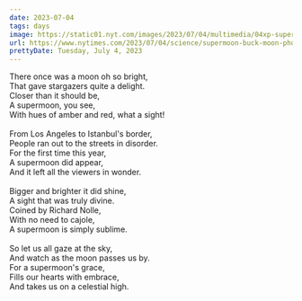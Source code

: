 ```yaml
---
date: 2023-07-04
tags: days
image: https://static01.nyt.com/images/2023/07/04/multimedia/04xp-supermoon-01-vhjf/04xp-supermoon-01-vhjf-facebookJumbo.jpg
url: https://www.nytimes.com/2023/07/04/science/supermoon-buck-moon-photos.html
prettyDate: Tuesday, July 4, 2023
---
```

There once was a moon oh so bright,<br>That gave stargazers quite a delight.<br>Closer than it should be,<br>A supermoon, you see,<br>With hues of amber and red, what a sight!<br><br>From Los Angeles to Istanbul's border,<br>People ran out to the streets in disorder.<br>For the first time this year,<br>A supermoon did appear,<br>And it left all the viewers in wonder.<br><br>Bigger and brighter it did shine,<br>A sight that was truly divine.<br>Coined by Richard Nolle,<br>With no need to cajole,<br>A supermoon is simply sublime.<br><br>So let us all gaze at the sky,<br>And watch as the moon passes us by.<br>For a supermoon's grace,<br>Fills our hearts with embrace,<br>And takes us on a celestial high.